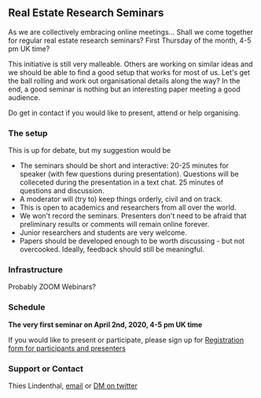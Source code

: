 ## Real Estate Research Seminars

As we are collectively embracing online meetings... Shall we come together for regular real estate research seminars? First Thursday of the month, 4-5 pm UK time?

This initiative is still very malleable. Others are working on similar ideas and we should be able to find a good setup that works for most of us. Let's get the ball rolling and work out organisational details along the way? In the end, a good seminar is nothing but an interesting paper meeting a good audience.

Do get in contact if you would like to present, attend or help organising. 

### The setup

This is up for debate, but my suggestion would be

- The seminars should be short and interactive: 20-25 minutes for speaker (with few questions during presentation). Questions will be colleceted during the presentation in a text chat. 25 minutes of questions and discussion. 
- A moderator will (try to) keep things orderly, civil and on track.
- This is open to academics and researchers from all over the world.
- We won't record the seminars. Presenters don't need to be afraid that preliminary results or comments will remain online forever.
- Junior researchers and students are very welcome. 
- Papers should be developed enough to be worth discussing - but not overcooked. Ideally, feedback should still be meaningful.

### Infrastructure

Probably ZOOM Webinars?

### Schedule

**The very first seminar on April 2nd, 2020, 4-5 pm UK time**

If you would like to present or participate, please sign up for  [Registration form for participants and presenters](https://forms.gle/dEXQicjaLnHRB9Nr5)


### Support or Contact

Thies Lindenthal, [email](mailto:htl24@cam.ac.uk) or [DM on twitter](https://twitter.com/thieslindenthal)
